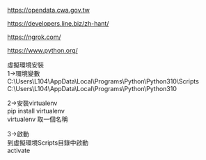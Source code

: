 https://opendata.cwa.gov.tw  
  
https://developers.line.biz/zh-hant/  
  
https://ngrok.com/  
  
https://www.python.org/  

虛擬環境安裝  
1->環境變數  
C:\Users\L104\AppData\Local\Programs\Python\Python310\Scripts  
C:\Users\L104\AppData\Local\Programs\Python\Python310  
  
2->安裝virtualenv  
pip install virtualenv  
virtualenv 取一個名稱  
  
3->啟動  
到虛擬環境Scripts目錄中啟動  
activate  
 
  